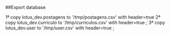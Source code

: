 ##Export database 

1ª copy lotus_dev.postagens to '/tmp/postagens.csv' with header=true
2ª copy lotus_dev.curriculo to '/tmp/curriculos.csv' with header=true ;
3ª copy lotus_dev.user to '/tmp/user.csv' with header=true ;